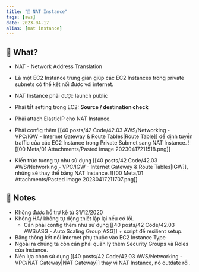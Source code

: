 ```yaml
---
title: "🌱 NAT Instance"
tags: [aws]
date: 2023-04-17
alias: [nat instance]
---
```


## 🌿 What?
- NAT - Network Address Translation
- Là một EC2 Instance trung gian giúp các EC2 Instances trong private subnets có thể kết nối được với internet.
- NAT Instance phải được launch public
- Phải tắt setting trong EC2: **Source / destination check**
- Phải attach ElasticIP cho NAT Instance.
- Phải config thêm [[40 posts/42 Code/42.03 AWS/Networking - VPC/IGW - Internet Gateway & Route Tables|Route Table]] để định tuyến traffic của các EC2 Instance trong Private Submet sang NAT Instance.
![[00 Meta/01 Attachments/Pasted image 20230417211518.png]]

- Kiến trúc tương tự như sử dụng [[40 posts/42 Code/42.03 AWS/Networking - VPC/IGW - Internet Gateway & Route Tables|IGW]], những sẽ thay thế bằng NAT Instance.
![[00 Meta/01 Attachments/Pasted image 20230417211707.png]]

## 🌿 Notes
- Không được hỗ trợ kể từ 31/12/2020
- Không HA/ không tự động thiết lập lại nếu có lỗi.
	- Cần phải config thêm như sử dụng [[40 posts/42 Code/42.03 AWS/ASG - Auto Scaling Group|ASG]] + script để resilient setup.
- Băng thông kết nối internet phụ thuộc vào EC2 Instance Type
- Ngoài ra chúng ta còn cần phải quản lý thêm Security Groups và Roles của Instance.
- Nên lựa chọn sử dụng [[40 posts/42 Code/42.03 AWS/Networking - VPC/NAT Gateway|NAT Gateway]] thay vì NAT Instance, nó outdate rồi.
